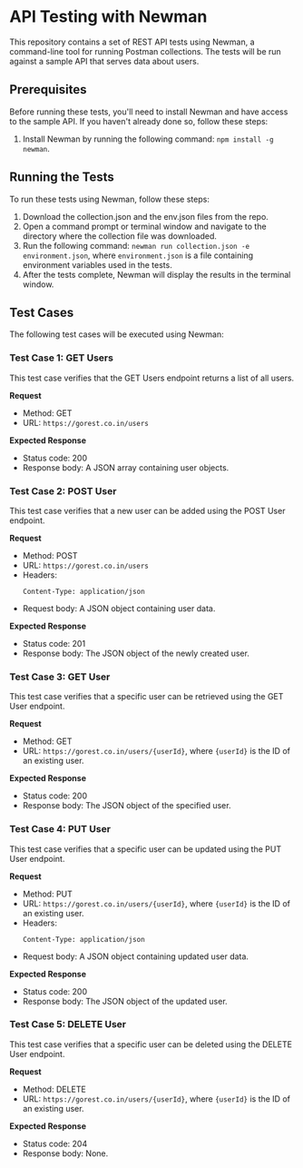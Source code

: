 # API Testing with Newman

This repository contains a set of REST API tests using Newman, a command-line tool for running Postman collections. The tests will be run against a sample API that serves data about users.

## Prerequisites

Before running these tests, you'll need to install Newman and have access to the sample API. If you haven't already done so, follow these steps:

1. Install Newman by running the following command: `npm install -g newman`.

## Running the Tests

To run these tests using Newman, follow these steps:

1. Download the collection.json and the env.json files from the repo.
2. Open a command prompt or terminal window and navigate to the directory where the collection file was downloaded.
3. Run the following command: `newman run collection.json -e environment.json`, where `environment.json` is a file containing environment variables used in the tests.
4. After the tests complete, Newman will display the results in the terminal window.

## Test Cases

The following test cases will be executed using Newman:

### Test Case 1: GET Users

This test case verifies that the GET Users endpoint returns a list of all users.

**Request**

- Method: GET
- URL: `https://gorest.co.in/users`

**Expected Response**

- Status code: 200
- Response body: A JSON array containing user objects.

### Test Case 2: POST User

This test case verifies that a new user can be added using the POST User endpoint.

**Request**

- Method: POST
- URL: `https://gorest.co.in/users`
- Headers:
    ```
    Content-Type: application/json
    ```
- Request body: A JSON object containing user data.

**Expected Response**

- Status code: 201
- Response body: The JSON object of the newly created user.

### Test Case 3: GET User

This test case verifies that a specific user can be retrieved using the GET User endpoint.

**Request**

- Method: GET
- URL: `https://gorest.co.in/users/{userId}`, where `{userId}` is the ID of an existing user.

**Expected Response**

- Status code: 200
- Response body: The JSON object of the specified user.

### Test Case 4: PUT User

This test case verifies that a specific user can be updated using the PUT User endpoint.

**Request**

- Method: PUT
- URL: `https://gorest.co.in/users/{userId}`, where `{userId}` is the ID of an existing user.
- Headers:
    ```
    Content-Type: application/json
    ```
- Request body: A JSON object containing updated user data.

**Expected Response**

- Status code: 200
- Response body: The JSON object of the updated user.

### Test Case 5: DELETE User

This test case verifies that a specific user can be deleted using the DELETE User endpoint.

**Request**

- Method: DELETE
- URL: `https://gorest.co.in/users/{userId}`, where `{userId}` is the ID of an existing user.

**Expected Response**

- Status code: 204
- Response body: None.
